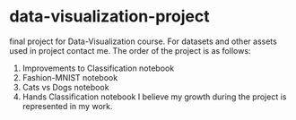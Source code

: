 # data-visualization-project
final project for Data-Visualization course.
For datasets and other assets used in project contact me.
The order of the project is as follows:
1) Improvements to Classification notebook
2) Fashion-MNIST notebook
3) Cats vs Dogs notebook
4) Hands Classification notebook
I believe my growth during the project is represented in my work.

